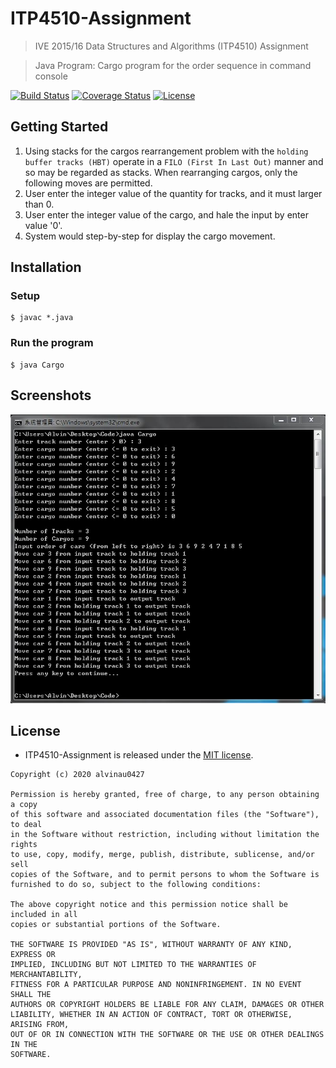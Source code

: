 # ITP4510-Assignment
> IVE 2015/16 Data Structures and Algorithms (ITP4510) Assignment

> Java Program: Cargo program for the order sequence in command console

[![Build Status](http://img.shields.io/travis/badges/badgerbadgerbadger.svg?style=flat-square)](https://travis-ci.org/badges/badgerbadgerbadger)
[![Coverage Status](http://img.shields.io/coveralls/badges/badgerbadgerbadger.svg?style=flat-square)](https://coveralls.io/r/badges/badgerbadgerbadger)
[![License](http://img.shields.io/:license-mit-blue.svg?style=flat-square)](http://badges.mit-license.org)

## Getting Started
1. Using stacks for the cargos rearrangement problem with the `holding buffer tracks (HBT)` operate in a `FILO (First In Last Out)` manner and so may be regarded as stacks. When rearranging cargos, only the following moves are permitted.
2. User enter the integer value of the quantity for tracks, and it must larger than 0.
3. User enter the integer value of the cargo, and hale the input by enter value '0'.
4. System would step-by-step for display the cargo movement.

## Installation

### Setup
```
$ javac *.java
```

### Run the program
```
$ java Cargo
```

## Screenshots
![image](https://github.com/alvinau0427/ITP4510-Assignment/blob/master/test/img_test_1.jpg)

## License
- ITP4510-Assignment is released under the [MIT license](https://opensource.org/licenses/MIT).
```
Copyright (c) 2020 alvinau0427

Permission is hereby granted, free of charge, to any person obtaining a copy
of this software and associated documentation files (the "Software"), to deal
in the Software without restriction, including without limitation the rights
to use, copy, modify, merge, publish, distribute, sublicense, and/or sell
copies of the Software, and to permit persons to whom the Software is
furnished to do so, subject to the following conditions:

The above copyright notice and this permission notice shall be included in all
copies or substantial portions of the Software.

THE SOFTWARE IS PROVIDED "AS IS", WITHOUT WARRANTY OF ANY KIND, EXPRESS OR
IMPLIED, INCLUDING BUT NOT LIMITED TO THE WARRANTIES OF MERCHANTABILITY,
FITNESS FOR A PARTICULAR PURPOSE AND NONINFRINGEMENT. IN NO EVENT SHALL THE
AUTHORS OR COPYRIGHT HOLDERS BE LIABLE FOR ANY CLAIM, DAMAGES OR OTHER
LIABILITY, WHETHER IN AN ACTION OF CONTRACT, TORT OR OTHERWISE, ARISING FROM,
OUT OF OR IN CONNECTION WITH THE SOFTWARE OR THE USE OR OTHER DEALINGS IN THE
SOFTWARE.
```
